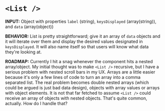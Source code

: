 # `<List />`

**INPUT:** Object with properties `label` (string), `keysDisplayed` (array(string)), and `data` (array(object))

**BEHAVIOR:** List is pretty straightforward; give it an array of `data` objects and it will iterate over them and display the desired values designated in `keysDisplayed`. It will also name itself so that users will know what data they're looking at.

**ROADMAP:** Currently I hit a snag whenever the component hits a nested array/object. My initial thought was to make `<List />` recursive, but I have a serious problem with nested scroll bars in my UX. Arrays are a little easier because it's only a few lines of code to turn an array into a comma separated list. The real problem becomes double nested arrays (which could be argued is just bad data design), objects with array values or arrays with object elements. It is not that far fetched to assume `<List />` could receive an array of objects with nested objects. That's quite common, actually. How do I handle that?
